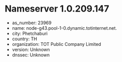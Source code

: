 # Nameserver 1.0.209.147

* as_number: 23969
* name: node-g43.pool-1-0.dynamic.totinternet.net.
* city: Phetchaburi
* country: TH
* organization: TOT Public Company Limited
* version: Unknown
* dnssec: Unknown
